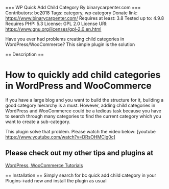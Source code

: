 === WP Quick Add Child Category By binarycarpenter.com ===
Contributors: bc2018
Tags: category, wp category
Donate link: https://www.binarycarpenter.com/
Requires at least: 3.8
Tested up to: 4.9.8
Requires PHP: 5.3
License: GPL 2.0
License URI: https://www.gnu.org/licenses/gpl-2.0.en.html

Have you ever had problems creating child categories in WordPress/WooCommerce? This simple plugin is the solution

== Description ==
# How to quickly add child categories in WordPress and WooCommerce
If you have a large blog and you want to build the structure for it, building a good category hierarchy is a must. However, adding child categories
in WordPress and WooCommerce could be a tedious task because you have to search through many categories to find the current category which you
want to create a sub-category.

This plugin solve that problem. Please watch the video below:
[youtube https://www.youtube.com/watch?v=DRsOHMClg0c]

## Please check out my other tips and plugins at
[WordPress, WooCommerce Tutorials](https://www.binarycarpenter.com/)

== Installation ==
Simply search for bc quick add child category in your Plugins->add new and install the plugin as usual

